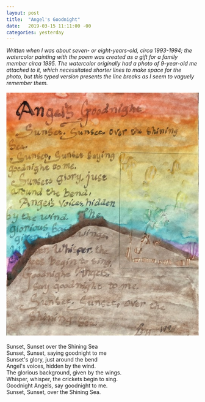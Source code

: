 ```yaml
---
layout: post
title:  "Angel's Goodnight"
date:   2019-03-15 11:11:00 -00
categories: yesterday
---
```

*Written when I was about seven- or eight-years-old, circa 1993-1994; the watercolor painting with the poem was created as a gift for a family member circa 1995. The watercolor originally had a photo of 9-year-old me attached to it, which necessitated shorter lines to make space for the photo, but this typed version presents the line breaks as I seem to vaguely remember them.*
<br/>
<br/>
![My helpful screenshot](/assets/F4492462-2D69-48E9-B096-89813F68429D.jpeg)
<br/>
<br/>
Sunset, Sunset over the Shining Sea<br/>
Sunset, Sunset, saying goodnight to me<br/>
Sunset's glory, just around the bend<br/>
Angel's voices, hidden by the wind.<br/>
The glorious background, given by the wings.<br/>
Whisper, whisper, the crickets begin to sing.<br/>
Goodnight Angels, say goodnight to me.<br/>
Sunset, Sunset, over the Shining Sea.<br/>  


